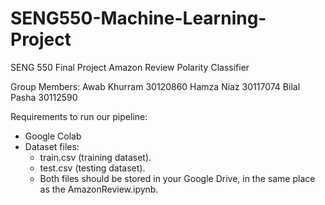 # SENG550-Machine-Learning-Project
SENG 550 Final Project
Amazon Review Polarity Classifier

Group Members:
Awab Khurram 30120860
Hamza Niaz 30117074
Bilal Pasha 30112590

Requirements to run our pipeline:
- Google Colab 
- Dataset files:
  - train.csv (training dataset).
  - test.csv (testing dataset).
  - Both files should be stored in your Google Drive, in the same place as the AmazonReview.ipynb.
